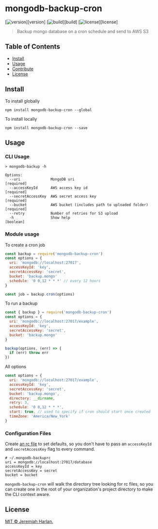 # mongodb-backup-cron

[![version](https://img.shields.io/npm/v/mongodb-backup-cron.svg?style=flat-square)][version]
[![build](https://img.shields.io/travis/theworkflow/mongodb-backup-cron/master.svg?style=flat-square)][build]
[![license](https://img.shields.io/badge/license-MIT-blue.svg?style=flat-square)][license]

> Backup mongo database on a cron schedule and send to AWS S3

## Table of Contents

- [Install](#install)
- [Usage](#usage)
- [Contribute](#contribute)
- [License](#license)

## Install

To install globally

```
npm install mongodb-backup-cron --global
```

To install locally

```
npm install mongodb-backup-cron --save
```

## Usage

### CLI Usage

```
> mongodb-backup -h

Options:
  --uri              MongoDB uri                                      [required]
  --accessKeyId      AWS access key id                                [required]
  --secretAccessKey  AWS secret access key                            [required]
  --bucket           AWS bucket (includes path to uploaded folder)    [required]
  --retry            Number of retries for S3 upload
  -h                 Show help                                         [boolean]
```

### Module usage

To create a cron job

```js
const backup = require('mongodb-backup-cron')
const options = {
  uri: 'mongodb://localhost:27017',
  accessKeyId: 'key',
  secretAccessKey: 'secret',
  bucket: 'backup.mongo'
  schedule: '0 0,12 * * *' // every 12 hours
}

const job = backup.cron(options)
```

To run a backup

```js
const { backup } = require('mongodb-backup-cron')
const options = {
  uri: 'mongodb://localhost:27017/example',
  accessKeyId: 'key',
  secretAccessKey: 'secret',
  bucket: 'backup.mongo'
}

backup(options, (err) => {
  if (err) throw err
})
```

All options
```js
const options = {
  uri: 'mongodb://localhost:27017/example',
  accessKeyId: 'key',
  secretAccessKey: 'secret',
  bucket: 'backup.mongo',
  directory: __dirname,
  retry: 3,
  schedule: '0 0,12 * * *',
  start: true, // used to specify if cron should start once created
  timeZone: 'America/New_York'
}
```

### Configuration Files

Create [an rc file][rc] to set defaults, so you don't have to pass an
`accessKeyId` and `secretAccessKey` flag to every command.

```
# ~/.mongodb-backuprc
uri = mongodb://localhost:27017/database
accessKeyId = key
secretAccessKey = secret
bucket = bucket
```

`mongodb-backup-cron` will walk the directory tree looking for rc files, so you can create
one in the root of your organization's project directory to make the CLI
context aware.

## License

[MIT © Jeremiah Harlan.](LICENSE)  

[rc]: https://www.npmjs.com/package/rc

